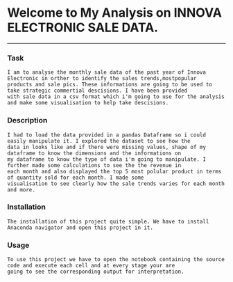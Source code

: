 # Welcome to My Analysis on INNOVA ELECTRONIC SALE DATA. 

***

### Task

    I am to analyse the monthly sale data of the past year of Innova Electronic in orther to identify the sales trends,mostpopular 
    products and sale pics. These informations are going to be used to take strategic commertial descisions. I have been provided 
    with sale data in a csv format which i'm going to use for the analysis and make some visualisation to help take descisions.


### Description
    
    I had to load the data provided in a pandas Dataframe so i could easily manipulate it. I explored the dataset to see how the
    data in looks like and if there were missing values, shape of my dataframe to know the dimensions and the informations on
    my dataframe to know the type of data i'm going to manipulate. I further made some calculations to see the the revenue in
    each month and also displayed the top 5 most polular product in terms of quantity sold for each month. I made some
    visualisation to see clearly how the sale trends varies for each month and more.

### Installation
    
    The installation of this project quite simple. We have to install Anaconda navigator and open this project in it.

### Usage
    
    To use this project we have to open the notebook containing the source code and execute each cell and at every stage your are
    going to see the corresponding output for interpretation.  
    